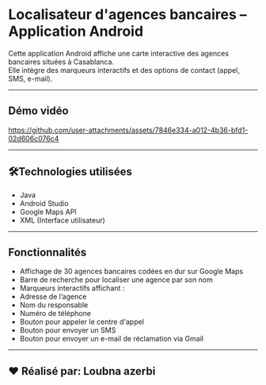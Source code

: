 # Localisateur d'agences bancaires – Application Android

Cette application Android affiche une carte interactive des agences bancaires situées à Casablanca.  
Elle intègre des marqueurs interactifs et des options de contact (appel, SMS, e-mail).

---
## Démo vidéo

https://github.com/user-attachments/assets/7846e334-a012-4b36-bfd1-02d606c076c4

---

## 🛠Technologies utilisées

- Java
- Android Studio
- Google Maps API
- XML (Interface utilisateur)

---

## Fonctionnalités

-  Affichage de 30 agences bancaires codées en dur sur Google Maps
-  Barre de recherche pour localiser une agence par son nom
-  Marqueurs interactifs affichant :
  - Adresse de l’agence
  - Nom du responsable
  - Numéro de téléphone
-  Bouton pour appeler le centre d'appel 
-  Bouton pour envoyer un SMS
-  Bouton pour envoyer un e-mail de réclamation via Gmail 

---

## ❤️ Réalisé par: Loubna azerbi

